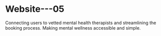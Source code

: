 # Website---05
Connecting users to vetted mental health therapists and streamlining the booking process. Making mental wellness accessible and simple.

